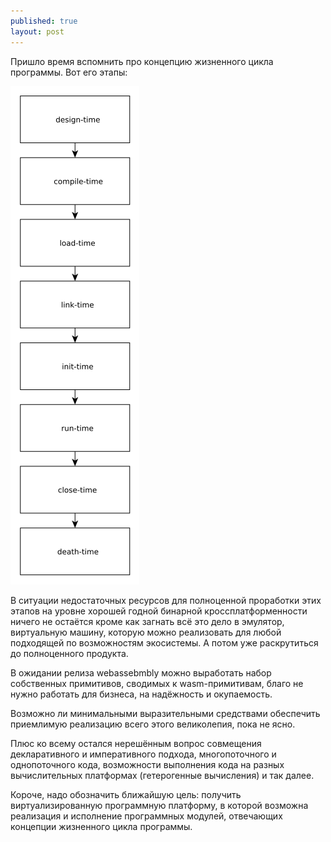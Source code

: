 ```yaml
---
published: true
layout: post
---
```


Пришло время вспомнить про концепцию жизненного цикла программы. Вот его этапы:

![](https://raw.githubusercontent.com/kpmy/kpmy.github.io/master/_posts/code-life-line.png)

В ситуации недостаточных ресурсов для полноценной проработки этих этапов на уровне хорошей годной бинарной кроссплатформенности ничего не остаётся кроме как загнать всё это дело в эмулятор, виртуальную машину, которую можно реализовать для любой подходящей по возможностям экосистемы. А потом уже раскрутиться до полноценного продукта.

В ожидании релиза webassebmbly можно выработать набор собственных примитивов, сводимых к wasm-примитивам, благо не нужно работать для бизнеса, на надёжность и окупаемость.

Возможно ли минимальными выразительными средствами обеспечить приемлимую реализацию всего этого великолепия, пока не ясно.

Плюс ко всему остался нерешённым вопрос совмещения декларативного и императивного подхода, многопоточного и однопоточного кода, возможности выполнения кода на разных вычислительных платформах (гетерогенные вычисления) и так далее.

Короче, надо обозначить ближайшую цель: получить виртуализированную программную платформу, в которой возможна реализация и исполнение программных модулей, отвечающих концепции жизненного цикла программы.
